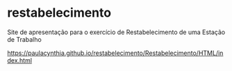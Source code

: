 # restabelecimento
Site de apresentação para o exercício de Restabelecimento de uma Estação de Trabalho

https://paulacynthia.github.io/restabelecimento/Restabelecimento/HTML/index.html
